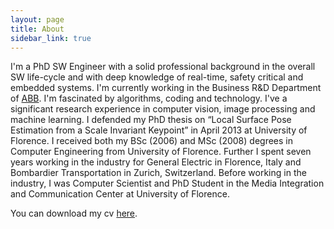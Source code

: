```yaml
---
layout: page
title: About
sidebar_link: true
---
```


[//]: # (To make pages show up in the sidebar, add `sidebar_link: true` to the front matter.) 

<p class="message">
I'm a PhD SW Engineer with a solid professional background in the overall SW life-cycle and with deep knowledge of real-time, safety critical and embedded systems. I'm currently working in the Business R&D Department of <a href="http://new.abb.com" class="noborder">ABB</a>. I'm fascinated by algorithms, coding and technology. I've a significant research experience in computer vision, image processing and machine learning. I defended my PhD thesis on “Local Surface Pose Estimation from a Scale Invariant Keypoint” in April 2013 at University of Florence. I received both my BSc (2006) and MSc (2008) degrees in Computer Engineering from University of Florence. Further I spent seven years working in the industry for General Electric in Florence, Italy and Bombardier Transportation in Zurich, Switzerland. Before working in the industry, I was Computer Scientist and PhD Student in the Media Integration and Communication Center at University of Florence. 
</p>

You can download my cv <a href="{{ site.url }}/assets/documents/cv.pdf" class="noborder">here</a>.


